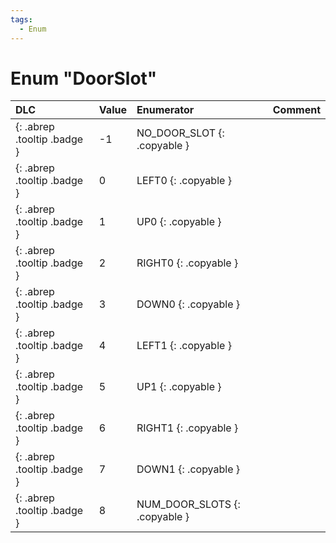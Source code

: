 ```yaml
---
tags:
  - Enum
---
```

# Enum "DoorSlot"
|DLC|Value|Enumerator|Comment|
|:--|:--|:--|:--|
|[ ](#){: .abrep .tooltip .badge }|-1 |NO_DOOR_SLOT {: .copyable } |  |
|[ ](#){: .abrep .tooltip .badge }|0 |LEFT0 {: .copyable } |  |
|[ ](#){: .abrep .tooltip .badge }|1 |UP0 {: .copyable } |  |
|[ ](#){: .abrep .tooltip .badge }|2 |RIGHT0 {: .copyable } |  |
|[ ](#){: .abrep .tooltip .badge }|3 |DOWN0 {: .copyable } |  |
|[ ](#){: .abrep .tooltip .badge }|4 |LEFT1 {: .copyable } |  |
|[ ](#){: .abrep .tooltip .badge }|5 |UP1 {: .copyable } |  |
|[ ](#){: .abrep .tooltip .badge }|6 |RIGHT1 {: .copyable } |  |
|[ ](#){: .abrep .tooltip .badge }|7 |DOWN1 {: .copyable } |  |
|[ ](#){: .abrep .tooltip .badge }|8 |NUM_DOOR_SLOTS {: .copyable } |  |